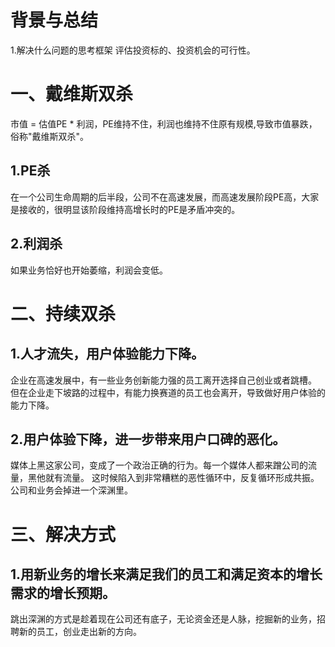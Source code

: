# 背景与总结
1.解决什么问题的思考框架
评估投资标的、投资机会的可行性。

# 一、戴维斯双杀
市值 = 估值PE * 利润，PE维持不住，利润也维持不住原有规模,导致市值暴跌，俗称"戴维斯双杀"。

## 1.PE杀
在一个公司生命周期的后半段，公司不在高速发展，而高速发展阶段PE高，大家是接收的，很明显该阶段维持高增长时的PE是矛盾冲突的。
## 2.利润杀
如果业务恰好也开始萎缩，利润会变低。

# 二、持续双杀
## 1.人才流失，用户体验能力下降。
企业在高速发展中，有一些业务创新能力强的员工离开选择自己创业或者跳槽。
但在企业走下坡路的过程中，有能力换赛道的员工也会离开，导致做好用户体验的能力下降。

## 2.用户体验下降，进一步带来用户口碑的恶化。
媒体上黑这家公司，变成了一个政治正确的行为。每一个媒体人都来蹭公司的流量，黑他就有流量。
这时候陷入到非常糟糕的恶性循环中，反复循环形成共振。公司和业务会掉进一个深渊里。

# 三、解决方式
## 1.用新业务的增长来满足我们的员工和满足资本的增长需求的增长预期。
跳出深渊的方式是趁着现在公司还有底子，无论资金还是人脉，挖掘新的业务，招聘新的员工，创业走出新的方向。
